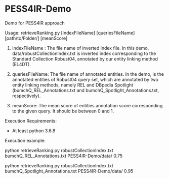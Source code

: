 # PESS4IR-Demo
Demo for PESS4IR approach
 
Usage: retrieveRanking.py [indexFileName] [queriesFileName] [path/to/Folder/] [meanScore]


1)	indexFileName : The file name of inverted index file.
In this demo, data/robustCollectionIndex.txt is inverted index corresponding to the Standard Collection Robust04, annotated by our entity linking method (EL4DT).

2)	queriesFileName: The file name of annotated entities. 
In the demo, is the annotated entities of Robust04 query set, which are annotated by two entity linking methods, namely REL and DBpedia Spotlight (bumchQ_REL_Annotations.txt and bumchQ_Spotlight_Annotations.txt, respectively).

3)	meanScore: The mean score of entities annotation score corresponding to the given query. It should be between 0 and 1.

Execution Requirements:
-	At least python 3.6.8 

Execution example:

python retrieveRanking.py robustCollectionIndex.txt bumchQ_REL_Annotations.txt PESS4IR-Demo/data/ 0.75

python retrieveRanking.py robustCollectionIndex.txt bumchQ_Spotlight_Annotations.txt PESS4IR-Demo/data/ 0.95
